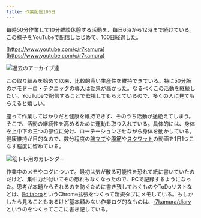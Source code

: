 ```yaml
---
title: 作業配信100日
---
```

毎時50分作業して10分雑談休憩する活動を、毎日6時から12時まで続けている。この様子をYouTubeで配信しはじめて、100日経過した。

[https://www.youtube.com/c/r7kamura](https://www.youtube.com/c/r7kamura)

![](https://lh3.googleusercontent.com/docs/ADP-6oHgwjtVxLUqziiCpNyXANp1Rh-vTRU2ykoQqt-njtYxZoJzKyAtO0hVpY4gjRthDIQ8N-RpZ8TwnK-rxszY-0rvrkhSSmFJPphe1TGrapdFyq3Z3Yw_aWZeXU5ksb2Fq1hWFyxVu5HMCtjibZfYEa5QSPYRj_BUWy-Oj1Ustnm0JL9MCpXla-K9j1ZtnPHOXT52F0Yq1k-h7kSn1sIdYhoU1uQJR74NXVOfmxS1r2qoM7yfLIHOPwTQMqf3VXR9riM5aJ3EiQWzJadNwXk2Z_FZSdYipvF9Af43FhmNt0GXmhVU4hvvZX4ykRYBFk5JOFVNC4mMOlkPhDav6nJDPNeTPqy8xuyeeHDomjNYeHy9Vn3DjZbABoBJLySYjqt54RbEsdHgyXYet2Odto6DG3FwFtONXJVqG3vum5oxiH8PLatkZbWJRK84AK88Nb3FGxuajXjjFyACkS2Obh4PygY2oE_Nyv7AaNPR1c3AASg4jReg-MTcPJv_yXOkpb-0IoFHyazKCDtQx3vh4K2vEDJgmW0XabmlsQ7OsPrWTy6TuacrnteaEKRspcZ8byCFPTGX6f3UqJ6iV_qKkashDwbRhPDtUOrEy5Iugx2xUf4-YeutgoxqfrVFPTvg97tkoSE1iz7EIzm7TSiMF-gAw8JU273cwerrML3oUIXJkCUpdLcK5-BWzzu0g-zC0xVLRU7ElxwPm_oRgWRsB0G-IJTvbUU28XDq__qUii9CxkIlMpXkT8wKvCV5uEnURB2lN8Sdj2lKDuMB67zYaYYmZteF0_pfo4gB7aa7rJgG8Eprnmwqealt4RwvtkObSvtZ70kVERHn4gPhMAdL9xZUD-JfkAOG-Daz4Qz-qNqpain3CyX8nf8fUzYR7jKeDLwRZOOkMP8Ckq7R-9jUlGXXpUd0XDEF3xxi95Z2abrFhq0xpKfVbf6Z4tbNllynQJt2_prC-J6d7YzFIw7OzV63joXyiW8K6vGoE672Vtxu7Uej9emEWVB768Vsxv6RoCnGobm44x9QUT3zDJmB4nflFsK3y5F4CGmqScB61xsazsfwuYgUeZdomyl6lolIgqml-RkfgkiVlOdspHsa-qWI8y5iUWzy_8m42pO7YKHiTsSjvrpJoN_uPsy_knmYfPjqEKtvn3AGOiBftgQ7L_Zgsa0_T1QrWVCl2wB8atGoyg0nGyg-D7Ev_o-zdHW0R-c5YAKTEVUK17OvVkACdPnyVgQPLK0ajsANM41iSp2J2oleUo48lw "過去のアーカイブ達")

この取り組みを始めて以来、比較的高い生産性を維持できている。特に50分版のポモドーロ・テクニックの導入は効果が高かった。なるべくこの活動を継続したい。YouTubeで配信することで監視してもらえているので、多くの人に見てもらえると嬉しい。

座って作業してばかりだと健康を維持できず、そのうち活動が途絶えてしまう。そこで、活動の継続性を高めるために運動も取り入れている。具体的には、身体を上中下の三つの部位に分け、ローテーションさせながら身体を動かしている。健康維持が目的なので、数分程度の[腕立て](https://www.youtube.com/watch?v=AL6KJ4gPx0c)や[腹筋](https://www.youtube.com/watch?v=RXlnM5K6vMc)や[スクワット](https://www.youtube.com/watch?v=LOuh44mpQRg)の動画を1日1つこなす程度に留めている。

![](https://lh3.googleusercontent.com/docs/ADP-6oGlv_kSRVzPkevLllXlyGqn00nO80iFWhupAS6FRY43FnySPCssDCbE_74HGQvJMGyfQKSy5hykSxduSXQ_VB3CZn2VTtlDj49mbVODKYaa1Bk7y3UpCMJI5XTJkiFnmLfH9gc2TVOKGWnNrDFjXZCeBu0-HZPXg1tiSPFUo32s85fh7NCgTEAp5CutLYcz3-MMMiXOZf7hPSZjndDp2XmgAZbDIVhleoo49jbKFtX-zZG4AiygtoA4Mo1pwKEaaxTEcq0AynRAVdgWzj11XxVi5329E5p6ry4Ew12ugbk8IJuJ_2FaHQ7xWs4QP_XffKUb3A4qDYS6q01WmAt80mMU0vNEinDmIYznZMg27uwCcgjZ7fr0wdvH_-cRm0Q6rca83cFM5vYVU8uGtXsj5aFauHbElXHw3lvGjaKh1TPtYqBmD9cLPIYm_72I-N_jXLQLlkbKhszXlsymDBtRmUU3oSX6TljuzYexGbaVMblCzEAj9kE1cDorc5WScdRGq1qbWxbfs9v5rmHc1U5C5wwSyDXfW29p7oEar64wpQ4GlkdVdGNTbwzYjEGxUk9Xf8hJ2JlCLM-wDn9LeR7v6DmUmeoTgKaT4BCv5Xvw-F2DeG5tPLI8YlQPzxl6EIWaJbpKrX1H4u3QWGmD85-tnwVzqNAci9gAtM_EsNhYXLvgQTCQT3lwHBoYjPumhk1yEfhD6kRW8KD1zUvGr0rX_gKUOZ5d0sSnZNvDEN1uIHV8UT2U5KLTLJ9RwlG4dfoiIvEObFAc-3bMAIVk8db3ZZvIHwi537TVOl4NKf5IFlL04RerrkSBL8pQvPm2EjAUoS5oKF9rIS2p5Z68iAtSZOyHW70jE97-ql7Js4v1plbKNUZr2rUzq2oE3x1HKzcQC4-ZVMOt3Uzx-IpER59dH4FGxI0W61L4xbW6hcTo8aoDhdmzshLd7XbRoGJg0QXpdHBILassiYUPjelkQMfHs1RkSYZQGiShsIL6be-v5Lj2QDHNCosjN8teWOlw_vxiPkEMSI3CmqHdxG1oYL2UEpyxNUBn83B9PhN4z7QaWSlRGmaAQw4-1nNMl6au5bDTQ-0JfucQsAVh-GOF8iUll3sTsJ9G_JmwiuUl_huHEzjX3bNOT3XzMpFY8q_J9XhHFyNr9f4bu5iPOkNEhsidf5j8nFDhBnbSiU-NTNhee35ThcDF_0otSvPqZX_k9g5Z1dWpSrD6nxpxl2wQj90Q_kR3otXcpMhsnT5SaSa9MuOOsvWe "筋トレ用のカレンダー")

作業中のメモやログについて。最初は気が散る可能性を恐れて紙に書いていたのだけど、集中力が付いてその恐れもなくなったので、PCで記録するようになった。思考が本題からそれるのを防ぐために書き残しておくものやToDoリストなどは、[Editabro](https://chrome.google.com/webstore/detail/editabro/eodgdnjgkjjlohklhoaapfhghgcoihmf)というChrome拡張をつくって新規タブにメモしている。もしかしたら見ることもあるけど基本顧みない作業ログ的なものは、[r7kamura/diary](https://r7kamura.github.io/diary/)というのをつくってここに書き記している。
